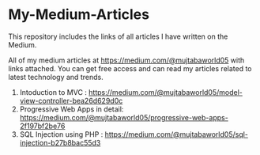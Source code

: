 # My-Medium-Articles
This repository includes the links of all articles I have written on the Medium.  

All of my medium articles at https://medium.com/@mujtabaworld05 with links attached. You can get free access and can read my articles related to latest technology and trends.

1. Intoduction to MVC : https://medium.com/@mujtabaworld05/model-view-controller-bea26d629d0c
2. Progressive Web Apps in detail: https://medium.com/@mujtabaworld05/progressive-web-apps-2f197bf2be76
3. SQL Injection using PHP : https://medium.com/@mujtabaworld05/sql-injection-b27b8bac55d3
